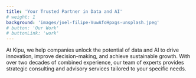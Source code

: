 ```yaml
---
title: 'Your Trusted Partner in Data and AI'
# weight: 1
background: 'images/joel-filipe-VuwAfoHpxgs-unsplash.jpeg'
# button: 'Our Work'
# buttonLink: 'work'
---
```


At Kipu, we help companies unlock the potential of data and AI to drive innovation, improve decision-making, and achieve sustainable growth. With over two decades of combined experience, our team of experts provides strategic consulting and advisory services tailored to your specific needs.